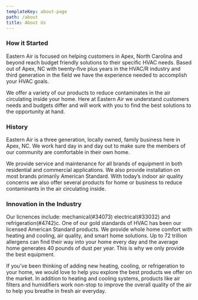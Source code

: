 ```yaml
---
templateKey: about-page
path: /about
title: About Us
---
```

### How it Started

Eastern Air is focused on helping customers in Apex, North Carolina and beyond reach budget friendly solutions to their specific HVAC needs. Based out of Apex, NC with twenty-five plus years in the HVAC/R industry and third generation in the field we have the experience needed to accomplish your HVAC goals.

We offer a variety of our products to reduce contaminates in the air circulating inside your home. Here at Eastern Air we understand customers needs and budgets differ and will work with you to find the best solutions to the opportunity at hand.

### History

Eastern Air is a three generation, locally owned, family business here in Apex, NC. We work hard day in and day out to make sure the members of our community are comfortable in their own home.

We provide service and maintenance for all brands of equipment in both residential and commercial applications. We also provide installation on most brands primarily American Standard. With today’s indoor air quality concerns we also offer several products for home or business to reduce contaminants in the air circulating inside.

### Innovation in the Industry

Our licnences include: mechanical(#34073) electrical(#33032) and refrigeration(#4742)c. One of our gold standards of HVAC has been our licensed American Standard products. We provide whole home comfort with heating and cooling, air quality, and smart home solutions. Up to 72 trillion allergens can find their way into your home every day and the average home generates 40 pounds of dust per year. This is why we only provide the best equipment.



If you've been thinking of adding new heating, cooling, or refrigeration to your home, we would love to help you explore the best products we offer on the market. In addition to heating and cooling systems, products like air filters and humidifiers work non-stop to improve the overall quality of the air to help you breathe in fresh air everyday.
